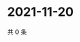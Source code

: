 # 2021-11-20

共 0 条

<!-- BEGIN WEIBO -->
<!-- 最后更新时间 Sat Nov 20 2021 01:10:00 GMT+0800 (China Standard Time) -->

<!-- END WEIBO -->
